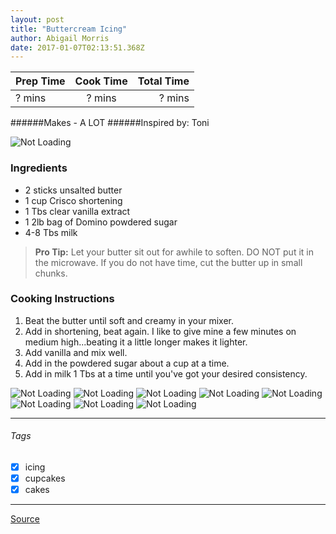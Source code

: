 ```yaml
---
layout: post
title: "Buttercream Icing"
author: Abigail Morris
date: 2017-01-07T02:13:51.368Z
---
```


| Prep Time  | Cook Time    | Total Time  |
| ---------- |:------------:| -----------:|
| ? mins    | ? mins      | ? mins     |


######Makes - A LOT
######Inspired by: Toni

![Not Loading](http://i.imgur.com/1OxTqHPl.png)

### Ingredients

* 2 sticks unsalted butter
* 1 cup Crisco shortening
* 1 Tbs clear vanilla extract
* 1 2lb bag of Domino powdered sugar
* 4-8 Tbs milk

> **Pro Tip:** Let your butter sit out for awhile to soften. DO NOT put it in the microwave. If you do not have time, cut the butter up in small chunks.

### Cooking Instructions

1. Beat the butter until soft and creamy in your mixer. 
2. Add in shortening, beat again. I like to give mine a few minutes on medium high...beating it a little longer makes it lighter.
3. Add vanilla and mix well.
4. Add in the powdered sugar about a cup at a time.
5. Add in milk 1 Tbs at a time until you've got your desired consistency.

![Not Loading](http://i.imgur.com/NFBLKURm.png)
![Not Loading](http://i.imgur.com/zU1X1LLm.png)
![Not Loading](http://i.imgur.com/nZlEE8qm.png)
![Not Loading](http://i.imgur.com/puUoWiLm.png)
![Not Loading](http://i.imgur.com/ELQmhOCm.png)
![Not Loading](http://i.imgur.com/OjF5jIom.png)
![Not Loading](http://i.imgur.com/Qk2IIKym.png)
![Not Loading](http://i.imgur.com/Ta5YeABm.png)

---

###### Tags
- [x] icing
- [x] cupcakes
- [x] cakes

---

[Source](http://makebakecelebrate.com/lets-talk-about-buttercream/)


